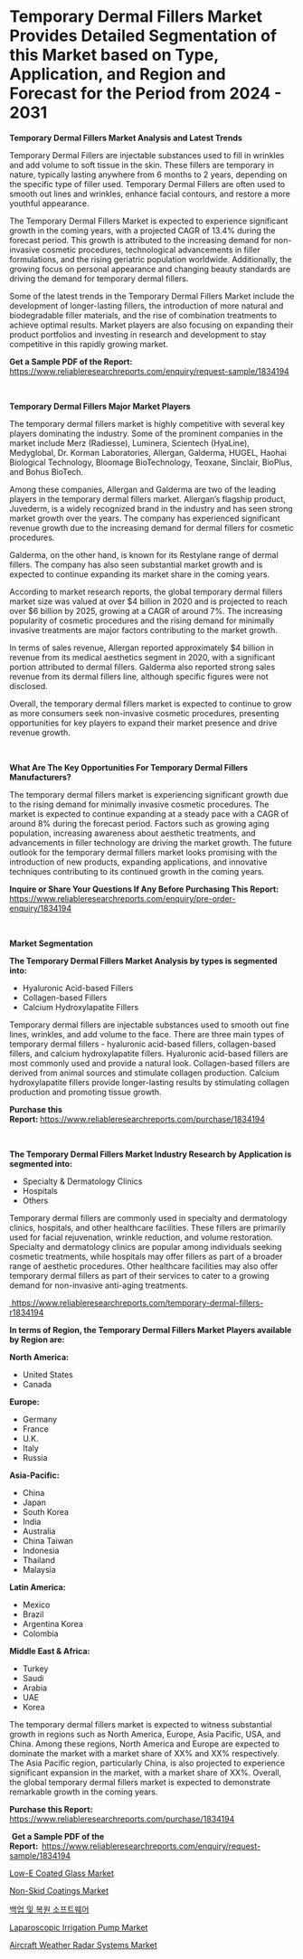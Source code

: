 <p><h1>Temporary Dermal Fillers Market Provides Detailed Segmentation of this Market based on Type, Application, and Region and Forecast for the Period from 2024 - 2031</h1></p><p><strong>Temporary Dermal Fillers Market Analysis and Latest Trends</strong></p>
<p><p>Temporary Dermal Fillers are injectable substances used to fill in wrinkles and add volume to soft tissue in the skin. These fillers are temporary in nature, typically lasting anywhere from 6 months to 2 years, depending on the specific type of filler used. Temporary Dermal Fillers are often used to smooth out lines and wrinkles, enhance facial contours, and restore a more youthful appearance.</p><p>The Temporary Dermal Fillers Market is expected to experience significant growth in the coming years, with a projected CAGR of 13.4% during the forecast period. This growth is attributed to the increasing demand for non-invasive cosmetic procedures, technological advancements in filler formulations, and the rising geriatric population worldwide. Additionally, the growing focus on personal appearance and changing beauty standards are driving the demand for temporary dermal fillers.</p><p>Some of the latest trends in the Temporary Dermal Fillers Market include the development of longer-lasting fillers, the introduction of more natural and biodegradable filler materials, and the rise of combination treatments to achieve optimal results. Market players are also focusing on expanding their product portfolios and investing in research and development to stay competitive in this rapidly growing market.</p></p>
<p><strong>Get a Sample PDF of the Report:&nbsp;</strong> <a href="https://www.reliableresearchreports.com/enquiry/request-sample/1834194">https://www.reliableresearchreports.com/enquiry/request-sample/1834194</a></p>
<p>&nbsp;</p>
<p><strong>Temporary Dermal Fillers Major Market Players</strong></p>
<p><p>The temporary dermal fillers market is highly competitive with several key players dominating the industry. Some of the prominent companies in the market include Merz (Radiesse), Luminera, Scientech (HyaLine), Medyglobal, Dr. Korman Laboratories, Allergan, Galderma, HUGEL, Haohai Biological Technology, Bloomage BioTechnology, Teoxane, Sinclair, BioPlus, and Bohus BioTech.</p><p>Among these companies, Allergan and Galderma are two of the leading players in the temporary dermal fillers market. Allergan’s flagship product, Juvederm, is a widely recognized brand in the industry and has seen strong market growth over the years. The company has experienced significant revenue growth due to the increasing demand for dermal fillers for cosmetic procedures.</p><p>Galderma, on the other hand, is known for its Restylane range of dermal fillers. The company has also seen substantial market growth and is expected to continue expanding its market share in the coming years.</p><p>According to market research reports, the global temporary dermal fillers market size was valued at over $4 billion in 2020 and is projected to reach over $6 billion by 2025, growing at a CAGR of around 7%. The increasing popularity of cosmetic procedures and the rising demand for minimally invasive treatments are major factors contributing to the market growth.</p><p>In terms of sales revenue, Allergan reported approximately $4 billion in revenue from its medical aesthetics segment in 2020, with a significant portion attributed to dermal fillers. Galderma also reported strong sales revenue from its dermal fillers line, although specific figures were not disclosed.</p><p>Overall, the temporary dermal fillers market is expected to continue to grow as more consumers seek non-invasive cosmetic procedures, presenting opportunities for key players to expand their market presence and drive revenue growth.</p></p>
<p>&nbsp;</p>
<p><strong>What Are The Key Opportunities For Temporary Dermal Fillers Manufacturers?</strong></p>
<p><p>The temporary dermal fillers market is experiencing significant growth due to the rising demand for minimally invasive cosmetic procedures. The market is expected to continue expanding at a steady pace with a CAGR of around 8% during the forecast period. Factors such as growing aging population, increasing awareness about aesthetic treatments, and advancements in filler technology are driving the market growth. The future outlook for the temporary dermal fillers market looks promising with the introduction of new products, expanding applications, and innovative techniques contributing to its continued growth in the coming years.</p></p>
<p><strong>Inquire or Share Your Questions If Any Before Purchasing This Report:</strong> <a href="https://www.reliableresearchreports.com/enquiry/pre-order-enquiry/1834194">https://www.reliableresearchreports.com/enquiry/pre-order-enquiry/1834194</a></p>
<p>&nbsp;</p>
<p><strong>Market Segmentation</strong></p>
<p><strong>The Temporary Dermal Fillers Market Analysis by types is segmented into:</strong></p>
<p><ul><li>Hyaluronic Acid-based Fillers</li><li>Collagen-based Fillers</li><li>Calcium Hydroxylapatite Fillers</li></ul></p>
<p><p>Temporary dermal fillers are injectable substances used to smooth out fine lines, wrinkles, and add volume to the face. There are three main types of temporary dermal fillers - hyaluronic acid-based fillers, collagen-based fillers, and calcium hydroxylapatite fillers. Hyaluronic acid-based fillers are most commonly used and provide a natural look. Collagen-based fillers are derived from animal sources and stimulate collagen production. Calcium hydroxylapatite fillers provide longer-lasting results by stimulating collagen production and promoting tissue growth.</p></p>
<p><strong>Purchase this Report:&nbsp;</strong><a href="https://www.reliableresearchreports.com/purchase/1834194">https://www.reliableresearchreports.com/purchase/1834194</a></p>
<p>&nbsp;</p>
<p><strong>The Temporary Dermal Fillers Market Industry Research by Application is segmented into:</strong></p>
<p><ul><li>Specialty & Dermatology Clinics</li><li>Hospitals</li><li>Others</li></ul></p>
<p><p>Temporary dermal fillers are commonly used in specialty and dermatology clinics, hospitals, and other healthcare facilities. These fillers are primarily used for facial rejuvenation, wrinkle reduction, and volume restoration. Specialty and dermatology clinics are popular among individuals seeking cosmetic treatments, while hospitals may offer fillers as part of a broader range of aesthetic procedures. Other healthcare facilities may also offer temporary dermal fillers as part of their services to cater to a growing demand for non-invasive anti-aging treatments.</p></p>
<p><a href="https://www.reliableresearchreports.com/temporary-dermal-fillers-r1834194">&nbsp;https://www.reliableresearchreports.com/temporary-dermal-fillers-r1834194</a></p>
<p><strong>In terms of Region, the Temporary Dermal Fillers Market Players available by Region are:</strong></p>
<p>
    <p> <strong> North America: </strong>
        <ul>
            <li>United States</li>
            <li>Canada</li>
        </ul>
        </p> 
    <p> <strong> Europe: </strong>
        <ul>
            <li>Germany</li>
            <li>France</li>
            <li>U.K.</li>
            <li>Italy</li>
            <li>Russia</li>
        </ul>
        </p> 
    <p> <strong> Asia-Pacific: </strong>
        <ul>
            <li>China</li>
            <li>Japan</li>
            <li>South Korea</li>
            <li>India</li>
            <li>Australia</li>
            <li>China Taiwan</li>
            <li>Indonesia</li>
            <li>Thailand</li>
            <li>Malaysia</li>
        </ul>
        </p> 
    <p> <strong> Latin America: </strong>
        <ul>
            <li>Mexico</li>
            <li>Brazil</li>
            <li>Argentina Korea</li>
            <li>Colombia</li>
        </ul>
        </p> 
    <p> <strong> Middle East & Africa: </strong>
        <ul>
            <li>Turkey</li>
            <li>Saudi</li>
            <li>Arabia</li>
            <li>UAE</li>
            <li>Korea</li>
        </ul>
    </p>
    </p>
<p><p>The temporary dermal fillers market is expected to witness substantial growth in regions such as North America, Europe, Asia Pacific, USA, and China. Among these regions, North America and Europe are expected to dominate the market with a market share of XX% and XX% respectively. The Asia Pacific region, particularly China, is also projected to experience significant expansion in the market, with a market share of XX%. Overall, the global temporary dermal fillers market is expected to demonstrate remarkable growth in the coming years.</p></p>
<p><strong>Purchase this Report: </strong><a href="https://www.reliableresearchreports.com/purchase/1834194">https://www.reliableresearchreports.com/purchase/1834194</a></p>
<p>&nbsp;<strong>Get a Sample PDF of the Report:&nbsp;&nbsp;</strong><a href="https://www.reliableresearchreports.com/enquiry/request-sample/1834194">https://www.reliableresearchreports.com/enquiry/request-sample/1834194</a></p>
<p><strong></strong></p>
<p><p><a href="https://issuu.com/reportprime-2/docs/low-e-coated-glass-market-size-2030.pptx">Low-E Coated Glass Market</a></p><p><a href="https://issuu.com/reportprime-2/docs/non-skid-coatings-market-size-2030.pptx">Non-Skid Coatings Market</a></p><p><a href="https://github.com/anton65482023/Market-Research-Report-List-1/blob/main/627848145925.md">백업 및 복원 소프트웨어</a></p><p><a href="https://github.com/Paul14Anderson63/Market-Research-Report-List-4/blob/main/laparoscopic-irrigation-pump-market.md">Laparoscopic Irrigation Pump Market</a></p><p><a href="https://www.linkedin.com/pulse/aircraft-weather-radar-systems-market-outlook-industry-overview-jaepe?trackingId=eg9qiPXTAdTC5l4gMVkY9Q%3D%3D">Aircraft Weather Radar Systems Market</a></p></p>